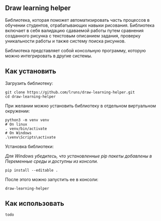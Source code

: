 ## Draw learning helper

Библиотека, которая поможет автоматизировать часть процессов в обучении студентов,
отрабатывающих навыки рисования. Библиотека включает в себя валидацию сдаваемой
работы путем сравнения созданного рисунка с текстовым описанием задания,
проверку уникальности работы и также систему поиска рисунков.

Библиотека представляет собой консольную программу, которую можно интегрировать
в другие системы.

## Как установить

Загрузить библиотеку:

```
git clone https://github.com/lruns/draw-learning-helper.git
cd draw-learning-helper
```

При желании можно установить библиотеку в отдельном виртуальном окружении:
```
python3 -m venv venv
# On linux
. venv/bin/activate
# On Windows
.\venv\Scripts\activate
```

Установка библиотеки:

_Для Windows убедитесь, что установленные pip пакеты добавлены в
Переменные среды и доступны из консоли._
```
pip install --editable .
```

После этого можно запустить ее в консоли:
```
draw-learning-helper
```

## Как использовать

```
todo
```
